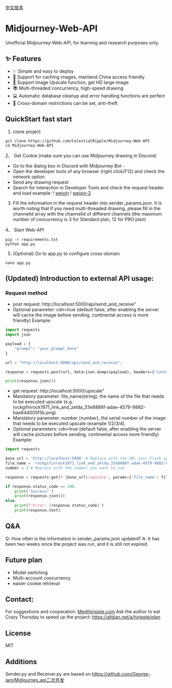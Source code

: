 [中文版本](https://github.com/CelestialRipple/Midjourney-Web-API/blob/main/README_zh-CN.md)
# Midjourney-Web-API
Unofficial Midjourney-Web-API, for learning and research purposes only.

## :sparkles: Features
* ✨ Simple and easy to deploy
* 👋 Support for caching images, mainland China access friendly
* 💾 Support image Upscale function, get HD large image
* 📚 Multi-threaded concurrency, high-speed drawing
* 💻 Automatic database cleanup and error handling functions are perfect
* 🔐 Cross-domain restrictions can be set, anti-theft

## QuickStart fast start
1. clone project
```shell
git clone https://github.com/CelestialRipple/Midjourney-Web-API
cd Midjourney-Web-API
```
2、 Get Cookie (make sure you can use Midjourney drawing in Discord)
- Go to the dialog box in Discord with Midjourney Bot -
- Open the developer tools of any browser (right click/F12) and check the network option
- Send any drawing request
- Search for interaction in Developer Tools and check the request header and load
example:
! [weixin](https://user-images.githubusercontent.com/115361435/235084018-32aaad31-45f6-447d-b854-f92241c927e8.png)
! [weixin-2](https://user-images.githubusercontent.com/115361435/235084031-3948e15c-f48f-41c8-aa43-9712cb310909.png)

3. Fill the information in the request header into sender_params.json.
It is worth noting that if you need multi-threaded drawing, please fill in the channelid array with the channelid of different channels (the maximum number of concurrency is 3 for Standard plan, 12 for PRO plan)

4、 Start Web-API
```shell
pip -r requirements.txt
python app.py
```

5. (Optional) Go to app.py to configure cross-domain
```shell
nano app.py
```
## (Updated) Introduction to external API usage:
### Request method
- post request: http://localhost:5000/api/send_and_receive"
- Optional parameter: cdn=true (default false, after enabling the server will cache the image before sending, continental access is more friendly)
Example:
```python
import requests
import json

payload = {
    "prompt": "your_prompt_here"
}

url = "http://localhost:5000/api/send_and_receive";

response = requests.post(url, data=json.dumps(payload), headers={'Content-Type': 'application/json'})

print(response.json())
```
- get request: http://localhost:5000/upscale"
- Mandatory parameter: file_name(string), the name of the file that needs to be executed upscale (e.g. rockgifinrock1971_link_and_zelda_33e8886f-adae-4579-9882-bae644005f5b.png)
- Mandatory parameter: number (number), the serial number of the image that needs to be executed upscale (example 1/2/3/4).
- Optional parameters: cdn=true (default false, after enabling the server will cache pictures before sending, continental access more friendly)
Example:
```python
import requests

base_url = 'http://localhost:5000' # Replace with the URL your Flask application is actually running on
file_name = 'rockgifinrock1971_link_and_zelda_33e8886f-adae-4579-9882-bae644005f5b.png' # Replace with your actual file name
number = 3 # Replace with the number you want to use

response = requests.get(f'{base_url}/upscale', params={'file_name': file_name, 'number': number})

if response.status_code == 200.
    print('Success!')
    print(response.json())
else.
    print(f'Error: {response.status_code}')
    print(response.text)
```
## Q&A
Q: How often is the information in sender_params.json updated?
A: It has been two weeks since the project was run, and it is still not expired.

## Future plan

- Model switching
- Multi-account concurrency
- easier cookie retrieval

## Contact:
For suggestions and cooperation: Me@hiripple.com
Ask the author to eat Crazy Thursday to speed up the project: https://afdian.net/a/hiripple/plan

## License
MIT

## Additions
Sender.py and Receiver.py are based on https://github.com/George-iam/Midjourney_api二次开发
